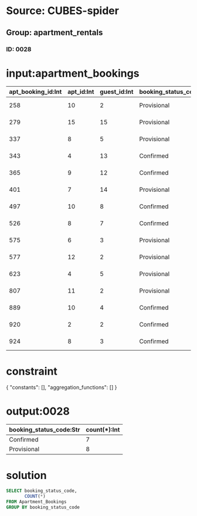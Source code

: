 # Source: CUBES-spider
## Group: apartment_rentals
### ID: 0028

# input:apartment_bookings

| apt_booking_id:Int | apt_id:Int | guest_id:Int | booking_status_code:Str | booking_start_date:Str | booking_end_date:Str |
|---|---|---|---|---|---|
| 258 | 10 | 2 | Provisional | 2016-09-26 17:13:49 | 2017-10-07 11:38:48 |
| 279 | 15 | 15 | Provisional | 2016-04-01 06:28:08 | 2017-10-25 11:08:42 |
| 337 | 8 | 5 | Provisional | 2017-03-13 16:20:14 | 2018-02-19 16:59:08 |
| 343 | 4 | 13 | Confirmed | 2016-08-04 10:33:00 | 2017-09-29 12:43:50 |
| 365 | 9 | 12 | Confirmed | 2017-02-11 14:34:14 | 2017-10-07 20:47:19 |
| 401 | 7 | 14 | Provisional | 2016-05-24 20:09:38 | 2017-10-03 01:56:21 |
| 497 | 10 | 8 | Confirmed | 2016-07-25 02:57:04 | 2017-09-28 11:08:15 |
| 526 | 8 | 7 | Confirmed | 2016-11-26 05:04:31 | 2018-02-25 15:15:37 |
| 575 | 6 | 3 | Provisional | 2017-05-13 18:17:20 | 2017-10-06 11:15:58 |
| 577 | 12 | 2 | Provisional | 2017-03-04 02:23:49 | 2018-02-06 16:57:05 |
| 623 | 4 | 5 | Provisional | 2016-06-07 05:05:18 | 2017-11-13 13:59:45 |
| 807 | 11 | 2 | Provisional | 2016-04-17 12:53:59 | 2018-03-20 17:32:58 |
| 889 | 10 | 4 | Confirmed | 2016-09-28 05:00:50 | 2017-09-30 18:41:04 |
| 920 | 2 | 2 | Confirmed | 2017-04-07 04:53:27 | 2017-11-29 12:59:42 |
| 924 | 8 | 3 | Confirmed | 2017-07-03 14:15:56 | 2017-11-12 01:05:09 |

# constraint

{
  "constants": [],
  "aggregation_functions": []
}

# output:0028

| booking_status_code:Str | count(*):Int |
|---|---|
| Confirmed | 7 |
| Provisional | 8 |

# solution

```sql
SELECT booking_status_code,
       COUNT(*)
FROM Apartment_Bookings
GROUP BY booking_status_code
```
